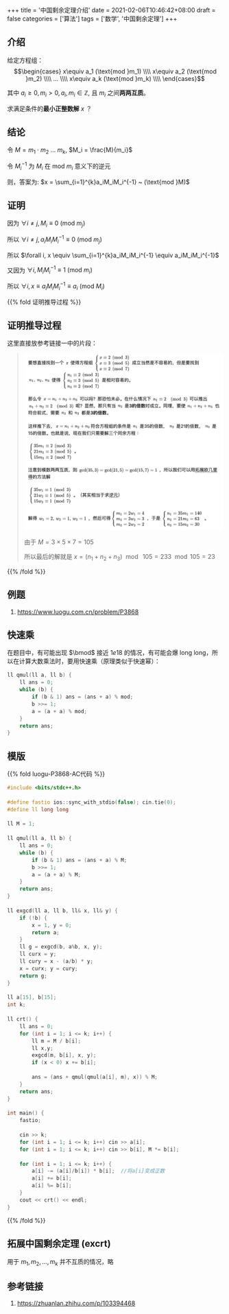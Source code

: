 +++
title = '中国剩余定理介绍'
date = 2021-02-06T10:46:42+08:00
draft = false
categories = ['算法']
tags = ['数学', '中国剩余定理']
+++

## 介绍
给定方程组：
$$\begin{cases} 
x\equiv a_1 (\text{mod }m_1) \\\\
x\equiv a_2 (\text{mod }m_2) \\\\
... \\\\
x\equiv a_k (\text{mod }m_k) \\\\
\end{cases}$$

其中 $a_i \geq 0, m_i > 0, a_i,m_i \in \mathbb{Z}$, 且 $m_i$ 之间**两两互质**。

求满足条件的**最小正整数解** $x$ ？

## 结论

令 $M = m_1 \cdot m_2 ~... ~m_k$, $M_i = \frac{M}{m_i}$

令 $M_i^{-1}$ 为 $M_i$ 在 $\text{mod }m_i$ 意义下的逆元

则，答案为: $x = \sum_{i=1}^{k}a_iM_iM_i^{-1} ~ (\text{mod }M)$


## 证明

因为 $\forall i \neq j, M_i \equiv 0 ~(\text{mod } m_j)$

所以 $\forall i \neq j, a_iM_iM_i^{-1} \equiv 0~ (\text{mod } m_j)$

所以 $\forall i, x \equiv \sum_{i=1}^{k}a_iM_iM_i^{-1} \equiv a_iM_iM_i^{-1}$

又因为 $\forall i, M_iM_i^{-1} \equiv 1 ~(\text{mod } m_i)$

所以 $\forall i, x \equiv a_iM_iM_i^{-1} \equiv a_i ~ (\text{mod } M_i)$

{{% fold 证明推导过程 %}}
## 证明推导过程

这里直接放参考链接一中的片段：
> ![image](/images/003/1.png)
> 
> 由于 $M = 3\times5\times7 = 105$
> 
> 所以最后的解就是 $x = (n_1 + n_2 + n_3) ~\bmod ~ 105 = 233 ~ \bmod 105 = 23$

{{% /fold %}}

## 例题
1. https://www.luogu.com.cn/problem/P3868

## 快速乘
在题目中，有可能出现 $\bmod$ 接近 $1e18$ 的情况，有可能会爆 long long，所以在计算大数乘法时，要用快速乘（原理类似于快速幂）：

```cpp
ll qmul(ll a, ll b) {
    ll ans = 0;
    while (b) {
        if (b & 1) ans = (ans + a) % mod;
        b >>= 1;
        a = (a + a) % mod;
    }
    return ans;
}
```

## 模版

{{% fold luogu-P3868-AC代码 %}}

```cpp
#include <bits/stdc++.h>
 
#define fastio ios::sync_with_stdio(false); cin.tie(0);
#define ll long long

ll M = 1;

ll qmul(ll a, ll b) {
    ll ans = 0;
    while (b) {
        if (b & 1) ans = (ans + a) % M;
        b >>= 1;
        a = (a + a) % M;
    }
    return ans;
}

ll exgcd(ll a, ll b, ll& x, ll& y) {
    if (!b) {
        x = 1, y = 0;
        return a;
    }
    ll g = exgcd(b, a%b, x, y);
    ll curx = y;
    ll cury = x - (a/b) * y;
    x = curx; y = cury;
    return g;
}

ll a[15], b[15];
int k;

ll crt() {
    ll ans = 0;
    for (int i = 1; i <= k; i++) {
        ll m = M / b[i];
        ll x,y;
        exgcd(m, b[i], x, y);
        if (x < 0) x += b[i];

        ans = (ans + qmul(qmul(a[i], m), x)) % M;
    }
    return ans;
}

int main() {
    fastio;

    cin >> k;
    for (int i = 1; i <= k; i++) cin >> a[i];
    for (int i = 1; i <= k; i++) cin >> b[i], M *= b[i];

    for (int i = 1; i <= k; i++) {
        a[i] -= (a[i]/b[i]) * b[i];  //将a[i]变成正数
        a[i] += b[i];
        a[i] %= b[i];
    }
    cout << crt() << endl;
}
```

{{% /fold %}}


## 拓展中国剩余定理 (excrt)
用于 $m_1,m_2,...,m_k$ 并不互质的情况，略


## 参考链接
1. https://zhuanlan.zhihu.com/p/103394468
